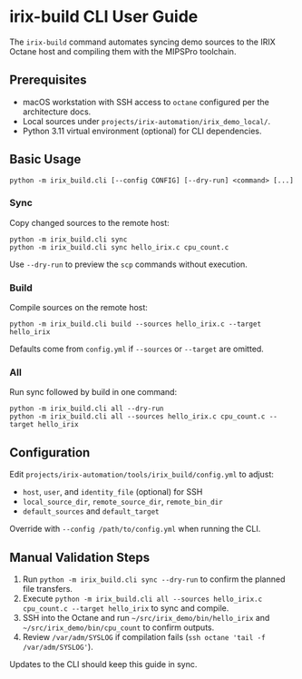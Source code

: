 # irix-build CLI User Guide

The `irix-build` command automates syncing demo sources to the IRIX Octane host and compiling them with the MIPSPro toolchain.

## Prerequisites
- macOS workstation with SSH access to `octane` configured per the architecture docs.
- Local sources under `projects/irix-automation/irix_demo_local/`.
- Python 3.11 virtual environment (optional) for CLI dependencies.

## Basic Usage
```
python -m irix_build.cli [--config CONFIG] [--dry-run] <command> [...]
```

### Sync
Copy changed sources to the remote host:
```
python -m irix_build.cli sync
python -m irix_build.cli sync hello_irix.c cpu_count.c
```
Use `--dry-run` to preview the `scp` commands without execution.

### Build
Compile sources on the remote host:
```
python -m irix_build.cli build --sources hello_irix.c --target hello_irix
```
Defaults come from `config.yml` if `--sources` or `--target` are omitted.

### All
Run sync followed by build in one command:
```
python -m irix_build.cli all --dry-run
python -m irix_build.cli all --sources hello_irix.c cpu_count.c --target hello_irix
```

## Configuration
Edit `projects/irix-automation/tools/irix_build/config.yml` to adjust:
- `host`, `user`, and `identity_file` (optional) for SSH
- `local_source_dir`, `remote_source_dir`, `remote_bin_dir`
- `default_sources` and `default_target`

Override with `--config /path/to/config.yml` when running the CLI.

## Manual Validation Steps
1. Run `python -m irix_build.cli sync --dry-run` to confirm the planned file transfers.
2. Execute `python -m irix_build.cli all --sources hello_irix.c cpu_count.c --target hello_irix` to sync and compile.
3. SSH into the Octane and run `~/src/irix_demo/bin/hello_irix` and `~/src/irix_demo/bin/cpu_count` to confirm outputs.
4. Review `/var/adm/SYSLOG` if compilation fails (`ssh octane 'tail -f /var/adm/SYSLOG'`).

Updates to the CLI should keep this guide in sync.
